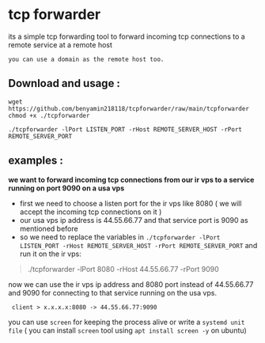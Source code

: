 # tcp forwarder

its a simple tcp forwarding tool to forward incoming tcp connections to a remote service at a remote host

`you can use a domain as the remote host too.`

## Download and usage :
```
wget https://github.com/benyamin218118/tcpforwarder/raw/main/tcpforwarder
chmod +x ./tcpforwarder

./tcpforwarder -lPort LISTEN_PORT -rHost REMOTE_SERVER_HOST -rPort REMOTE_SERVER_PORT
```

## examples :

**we want to forward incoming tcp connections from our ir vps to a service running on port 9090 on a usa vps**
- first we need to choose a listen port for the ir vps like 8080 ( we will accept the incoming tcp connections on it )
- our usa vps ip address is 44.55.66.77 and that service port is 9090 as mentioned before
- so we need to replace the variables in `./tcpforwarder -lPort LISTEN_PORT -rHost REMOTE_SERVER_HOST -rPort REMOTE_SERVER_PORT` and run it on the ir vps:

> ./tcpforwarder -lPort 8080 -rHost 44.55.66.77 -rPort 9090

now we can use the ir vps ip address and 8080 port instead of 44.55.66.77 and 9090 for connecting to that service running on the usa vps. 

` client > x.x.x.x:8080 -> 44.55.66.77:9090`


you can use `screen` for keeping the process alive or write a `systemd unit file`
( you can install `screen` tool using `apt install screen -y` on ubuntu)

